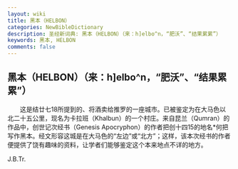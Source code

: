 ```yaml
---
layout: wiki
title: 黑本（HELBON）
categories: NewBibleDictionary
description: 圣经新词典: 黑本（HELBON）（来：h]elbo^n，“肥沃”、“结果累累”）
keywords: 黑本, HELBON
comments: false
---
```


## 黑本（HELBON）（来：h]elbo^n，“肥沃”、“结果累累”）

　　这是结廿七18所提到的、将酒卖给推罗的一座城市。已被鉴定为在大马色以北二十五公里，现名为卡拉班（Khalbun）的一个村庄。来自昆兰（Qumran）的作品中，创世记次经书（Genesis Apocryphon）的作者把创十四15的地名*何把写作黑本。经文形容这城是在大马色的“左边”或“北方”；这样，该本次经书的作者便提供了饶有趣味的资料，让学者们能够鉴定这个本来地点不详的地方。

J.B.Tr.








